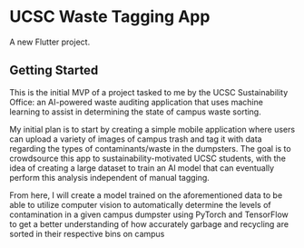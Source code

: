 # UCSC Waste Tagging App

A new Flutter project.

## Getting Started

This is the initial MVP of a project tasked to me by the UCSC Sustainability Office: an AI-powered waste auditing application that uses machine learning to assist in determining the state of campus waste sorting. 

My initial plan is to start by creating a simple mobile application where users can upload a variety of images of campus trash and tag it with data regarding the types of contaminants/waste in the dumpsters. The goal is to crowdsource this app to sustainability-motivated UCSC students, with the idea of creating a large dataset to train an AI model that can eventually perform this analysis independent of manual tagging.

From here, I will create a model trained on the aforementioned data to be able to utilize computer vision to automatically determine the levels of contamination in a given campus dumpster using PyTorch and TensorFlow to get a better understanding of how accurately garbage and recycling are sorted in their respective bins on campus
